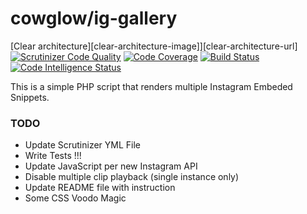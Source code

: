 # cowglow/ig-gallery
[Clear architecture][clear-architecture-image]][clear-architecture-url]
[![Scrutinizer Code Quality](https://scrutinizer-ci.com/g/cowglow/ig-gallery/badges/quality-score.png?b=master)](https://scrutinizer-ci.com/g/cowglow/ig-gallery/?branch=master)
[![Code Coverage](https://scrutinizer-ci.com/g/cowglow/ig-gallery/badges/coverage.png?b=master)](https://scrutinizer-ci.com/g/cowglow/ig-gallery/?branch=master)
[![Build Status](https://scrutinizer-ci.com/g/cowglow/ig-gallery/badges/build.png?b=master)](https://scrutinizer-ci.com/g/cowglow/ig-gallery/build-status/master)
[![Code Intelligence Status](https://scrutinizer-ci.com/g/cowglow/ig-gallery/badges/code-intelligence.svg?b=master)](https://scrutinizer-ci.com/code-intelligence)

This is a simple PHP script that renders multiple Instagram Embeded Snippets.

### TODO
- Update Scrutinizer YML File
- Write Tests !!!
- Update JavaScript per new Instagram API
- Disable multiple clip playback (single instance only)
- Update README file with instruction
- Some CSS Voodo Magic


[codeclimate-image]: https://lima.codeclimate.com/github/tollwerk/u2d-ventari/badges/gpa.svg
[codeclimate-url]: https://github.com/jkphl/clear-architecture
